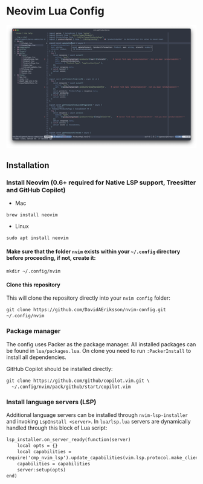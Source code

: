 # Neovim Lua Config

![Config Screenshot](./config_screenshot.png)

## Installation

### Install Neovim (0.6+ required for Native LSP support, Treesitter and GitHub Copilot)

- Mac

```
brew install neovim
```

- Linux

```
sudo apt install neovim
```

#### Make sure that the folder ```nvim``` exists within your ```~/.config``` directory before proceeding, if not, create it:

```
mkdir ~/.config/nvim
```

#### Clone this repository 

This will clone the repository directly into your ```nvim config``` folder:
```
git clone https://github.com/DavidAEriksson/nvim-config.git ~/.config/nvim
```

### Package manager

The config uses Packer as the package manager. All installed packages can be found in `lua/packages.lua`. On clone you need to run `:PackerInstall` to install all dependencies.

GitHub Copilot should be installed directly:

```
git clone https://github.com/github/copilot.vim.git \
  ~/.config/nvim/pack/github/start/copilot.vim
```

### Install language servers (LSP)

Additional language servers can be installed through `nvim-lsp-installer` and invoking `LspInstall <server>`. In `lua/lsp.lua` servers are dynamically handled through this block of Lua script:

```
lsp_installer.on_server_ready(function(server)
    local opts = {}
    local capabilities = require('cmp_nvim_lsp').update_capabilities(vim.lsp.protocol.make_client_capabilities())
    capabilities = capabilities
    server:setup(opts)
end)
```
